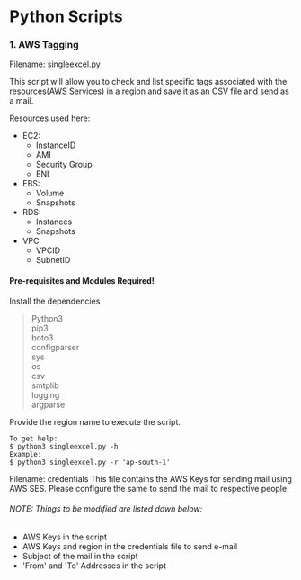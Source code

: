 # Python Scripts

### 1. AWS Tagging 
Filename: singleexcel.py

This script will allow you to check and list specific tags associated with the resources(AWS Services) in a region and save it as an CSV file and send as a mail.

Resources used here:
- EC2:
  - InstanceID
  - AMI
  - Security Group
  - ENI
- EBS:
   - Volume
   - Snapshots
- RDS:
   - Instances
   - Snapshots
- VPC:
   - VPCID
   - SubnetID

#### Pre-requisites and Modules Required!
Install the dependencies
> Python3              
> pip3            
> boto3               
> configparser                        
> sys                 
> os              
> csv                 
> smtplib                 
> logging                 
> argparse                  

Provide the region name to execute the script.

```
To get help: 
$ python3 singleexcel.py -h
Example:
$ python3 singleexcel.py -r 'ap-south-1'
```
Filename: credentials
This file contains the AWS Keys for sending mail using AWS SES. Please configure the same to send the mail to respective people.

###### NOTE: Things to be modified are listed down below:
- AWS Keys in the script
- AWS Keys and region in the credentials file to send e-mail
- Subject of the mail in the script
- 'From' and 'To' Addresses in the script
